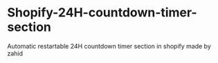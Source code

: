 # Shopify-24H-countdown-timer-section
Automatic restartable 24H countdown timer section in shopify made by zahid 
